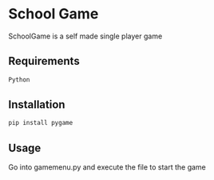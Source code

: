 # School Game

SchoolGame is a self made single player game

## Requirements

```bash
Python
```

## Installation

```bash
pip install pygame
```

## Usage

Go into gamemenu.py and execute the file to start the game